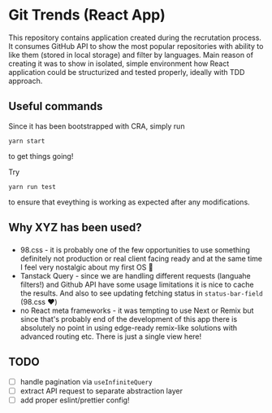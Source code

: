 # Git Trends (React App)
This repository contains application created during the
recrutation process. It consumes GitHub API to show the most
popular repositories with ability to like them (stored in local storage) and filter by languages. Main reason of creating it was to
show in isolated, simple environment how React application
could be structurized and tested properly, ideally with
TDD approach.

## Useful commands
Since it has been bootstrapped with CRA, simply run
```
yarn start
```
to get things going!

Try
```
yarn run test
```
to ensure that eveything is working as expected after any modifications.

## Why XYZ has been used?
###
- 98.css - it is probably one of the few opportunities to use something definitely not production or real client facing ready and at the same time I feel very nostalgic about my first OS 👴
- Tanstack Query - since we are handling different requests (languahe filters!) and Github API have some usage limitations it is nice to cache the results. And also to see updating fetching status in `status-bar-field` (98.css ❤️)
- no React meta frameworks - it was tempting to use Next or Remix but since that's probably end of the development of this app there is absolutely no point in using edge-ready remix-like solutions with advanced routing etc. There is just a single view here!

## TODO
- [ ] handle pagination via `useInfiniteQuery`
- [ ] extract API request to separate abstraction layer
- [ ] add proper eslint/prettier config!
